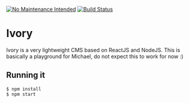 [![No Maintenance Intended](http://unmaintained.tech/badge.svg)](http://unmaintained.tech/)
[![Build Status](https://travis-ci.org/MichaelKohler/ivory.svg?branch=master)](https://travis-ci.org/MichaelKohler/ivory)

Ivory
=====

Ivory is a very lightweight CMS based on ReactJS and NodeJS. This is basically a playground for Michael, do not expect this to work for now :)

Running it
-----

```
$ npm install
$ npm start
```
